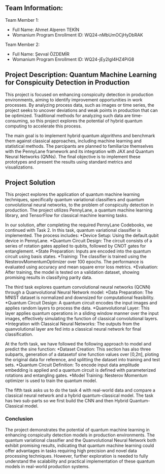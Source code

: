## Team Information:
Team Member 1:

* Full Name: Ahmet Alperen TEKİN
* Womanium Program Enrollment ID: WQ24-nMbUmOCjHyDbRAK

Team Member 2:

* Full Name: Şevval ÖZDEMİR
* Womanium Program Enrollment ID: WQ24-jEy2lgI4HZ4PiG8
## Project Description: Quantum Machine Learning for Conspicuity Detection in Production

This project is focused on enhancing conspicuity detection in production environments, aiming to identify improvement opportunities in work processes. By analyzing process data, such as images or time series, the project seeks to uncover deviations and weak points in production that can be optimized. Traditional methods for analyzing such data are time-consuming, so this project explores the potential of hybrid quantum computing to accelerate this process.

The main goal is to implement hybrid quantum algorithms and benchmark them against classical approaches, including machine learning and statistical methods. The parcipants are planned to familiarize themselves with the PennyLane framework and its integration with JAX and Quantum Neural Networks (QNNs). The final objective is to implement these prototypes and present the results using standard metrics and visualizations.

## Project Solution

This project explores the application of quantum machine learning techniques, specifically quantum variational classifiers and quantum convolutional neural networks, to the problem of conspicuity detection in production. The project utilizes PennyLane, a quantum machine learning library, and TensorFlow for classical machine learning tasks.

In our solution, after completing the required PennyLane Codebooks, we continued with Task 2. In this task, quantum variational classifier is implemented. 
The process includes:
*Device Setup: Using the default.qubit device in PennyLane.
*Quantum Circuit Design: The circuit consists of a series of rotation gates applied to qubits, followed by CNOT gates for entanglement.
*State Preparation: Inputs are encoded into the quantum circuit using basis states.
*Training: The classifier is trained using the NesterovMomentumOptimizer over 100 epochs. The performance is evaluated using accuracy and mean square error loss metrics.
*Evaluation: After training, the model is tested on a validation dataset, showing promising results in classifying parity data.


The third task explores quantum convolutional neural networks (QCNN) through a Quanvolutional Neural Network model:
*Data Preparation: The MNIST dataset is normalized and downsized for computational feasibility.
*Quantum Circuit Design: A quantum circuit encodes the input images and applies random layers to process the data.
*Quanvolutional Layer: This layer applies quantum operations in a sliding window manner over the input images, effectively simulating the function of classical convolutional layers.
*Integration with Classical Neural Networks: The outputs from the quanvolutional layer are fed into a classical neural network for final classification.

At the forth task, we have followed the following approach to model and predict the sine function:
*Dataset Creation: This section has also three subparts, generation of a datasetof sine function values over [0,2π], ploting the original data for reference, and splitting the dataset into training and test sets.
*Quantum Circuit Definition: To encode input data amplitude embedding is applied and a quantum circuit is defined with parameterized rotations and entangling gates.
*Model Training: Nesterov Momentum optimizer is used to train the quantum model.

The fifth task asks us to do the task 4 with real-world data and compare a classical neural network and a hybrid quantum-classical model. The task has two sub-parts so we first build the CNN and then Hybrid Quantum-Classical model.



### Conclusion

The project demonstrates the potential of quantum machine learning in enhancing conspicuity detection models in production environments. The quantum variational classifier and the Quanvolutional Neural Network both exhibit promising results, indicating that quantum machine learning could offer advantages in tasks requiring high precision and novel data processing techniques. However, further exploration is needed to fully understand the scalability and practical implementation of these quantum models in real-world production systems. 
